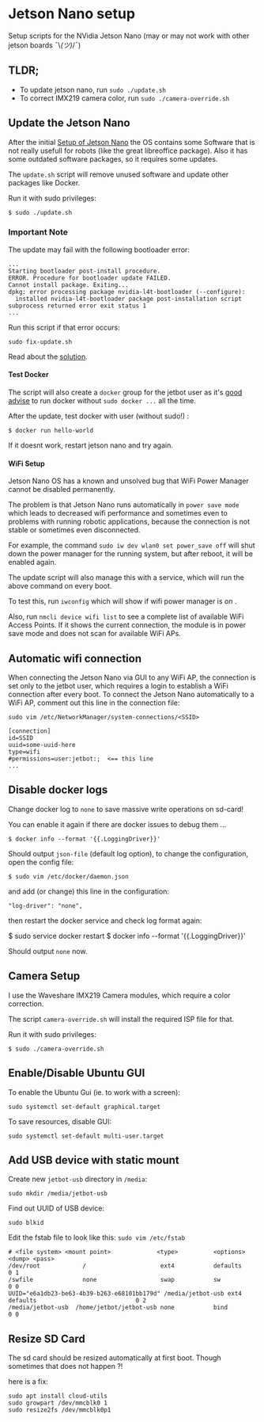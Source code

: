 # Jetson Nano setup

Setup scripts for the NVidia Jetson Nano (may or may not work with other jetson boards ¯\\_(ツ)_/¯)

## TLDR;

- To update jetson nano, run `sudo ./update.sh`
- To correct IMX219 camera color, run `sudo ./camera-override.sh`

## Update the Jetson Nano

After the initial [Setup of Jetson Nano](https://developer.nvidia.com/embedded/learn/get-started-jetson-nano-devkit#setup) the OS contains some Software that is not really usefull for robots (like the great libreoffice package). Also it has some outdated software packages, so it requires some updates.

The `update.sh` script will remove unused software and update other packages like Docker.

Run it with sudo privileges:

```
$ sudo ./update.sh
```

### Important Note

The update may fail with the following bootloader error:

```
...
Starting bootloader post-install procedure.
ERROR. Procedure for bootloader update FAILED.
Cannot install package. Exiting...
dpkg: error processing package nvidia-l4t-bootloader (--configure):
  installed nvidia-l4t-bootloader package post-installation script subprocess returned error exit status 1
...
```

Run this script if that error occurs:

```
sudo fix-update.sh
```

Read about the [solution](https://forums.developer.nvidia.com/t/solution-dpkg-error-processing-package-nvidia-l4t-bootloader-configure/208627).

#### Test Docker

The script will also create a `docker` group for the jetbot user as it's [good advise](https://docs.docker.com/engine/install/linux-postinstall/) to run docker without `sudo docker ...` all the time.

After the update, test docker with user (without sudo!) :

`$ docker run hello-world`

If it doesnt work, restart jetson nano and try again.

#### WiFi Setup

Jetson Nano OS has a known and unsolved bug that WiFi Power Manager cannot be disabled permanently.

The problem is that Jetson Nano runs automatically in `power save mode` which leads to decreased wifi performance and sometimes even to problems with running robotic applications, because the connection is not stable or sometimes even disconnected.

For example, the command `sudo iw dev wlan0 set power_save off` will shut down the power manager for the running system, but after reboot, it will be enabled again.

The update script will also manage this with a service, which will run the above command on every boot.

To test this, run `iwconfig` which will show if wifi power manager is _on_ .

Also, run `nmcli device wifi list` to see a complete list of available WiFi Access Points. If it shows the current connection, the module is in power save mode and does not scan for available WiFi APs.

## Automatic wifi connection

When connecting the Jetson Nano via GUI to any WiFi AP, the connection is set only to the jetbot user, which requires a login to establish a WiFi connection after every boot. To connect the Jetson Nano automatically to a WiFi AP, comment out this line in the connection file:

`sudo vim /etc/NetworkManager/system-connections/<SSID>`

```
[connection]
id=SSID
uuid=some-uuid-here
type=wifi
#permissions=user:jetbot:;  <== this line
...
```

## Disable docker logs

Change docker log to `none` to save massive write operations on sd-card!

You can enable it again if there are docker issues to debug them ...

`$ docker info --format '{{.LoggingDriver}}'`

Should output `json-file` (default log option), to change the configuration, open the config file:

`$ sudo vim /etc/docker/daemon.json`

and add (or change) this line in the configuration:

`"log-driver": "none",`

then restart the docker service and check log format again:

$ sudo service docker restart
$ docker info --format '{{.LoggingDriver}}'

Should output `none` now.

## Camera Setup

I use the Waveshare IMX219 Camera modules, which require a color correction.

The script `camera-override.sh` will install the required ISP file for that.

Run it with sudo privileges:

```
$ sudo ./camera-override.sh
```

## Enable/Disable Ubuntu GUI

To enable the Ubuntu Gui (ie. to work with a screen):

```
sudo systemctl set-default graphical.target
```

To save resources, disable GUI:

```
sudo systemctl set-default multi-user.target
```

## Add USB device with static mount

Create new `jetbot-usb` directory in `/media`:

```
sudo mkdir /media/jetbot-usb
```

Find out UUID of USB device:

```
sudo blkid
```

Edit the fstab file to look like this: `sudo vim /etc/fstab`

```
# <file system> <mount point>             <type>          <options>                               <dump> <pass>
/dev/root            /                     ext4           defaults                                     0 1
/swfile              none                  swap           sw                                           0 0
UUID="e6a1db23-be63-4b39-b263-e68101bb179d" /media/jetbot-usb ext4 defaults                            0 2
/media/jetbot-usb  /home/jetbot/jetbot-usb none           bind                                         0 0
```

## Resize SD Card

The sd card should be resized automatically at first boot. Though sometimes that does not happen ?!

here is a fix:

```
sudo apt install cloud-utils
sudo growpart /dev/mmcblk0 1
sudo resize2fs /dev/mmcblk0p1
```
